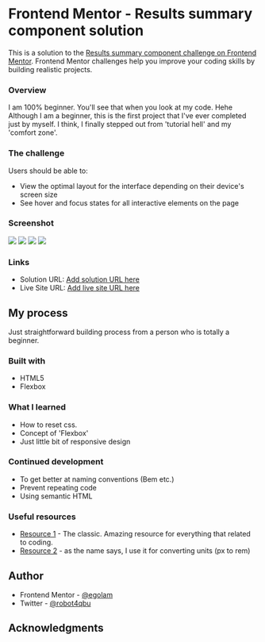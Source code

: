 # Frontend Mentor - Results summary component solution

This is a solution to the [Results summary component challenge on Frontend Mentor](https://www.frontendmentor.io/challenges/results-summary-component-CE_K6s0maV). Frontend Mentor challenges help you improve your coding skills by building realistic projects. 

### Overview

  I am 100% beginner. You'll see that when you look at my code. Hehe
  Although I am a beginner, this is the first project that I've ever completed just by myself. I think, I finally stepped out from 'tutorial hell' and my 'comfort zone'.

### The challenge

Users should be able to:

- View the optimal layout for the interface depending on their device's screen size
- See hover and focus states for all interactive elements on the page

### Screenshot

![](./screenshotD.png)
![](./screenshotD-active.png)
![](./screenshotM.png)
![](./screenshotM-active.png)

### Links

- Solution URL: [Add solution URL here](https://your-solution-url.com)
- Live Site URL: [Add live site URL here](https://your-live-site-url.com)

## My process

  Just straightforward building process from a person who is totally a beginner.

### Built with

- HTML5
- Flexbox

### What I learned

  - How to reset css.
  - Concept of 'Flexbox'
  - Just little bit of responsive design 

### Continued development

- To get better at naming conventions (Bem etc.)
- Prevent repeating code
- Using semantic HTML

### Useful resources

- [Resource 1](https://www.w3schools.com) - The classic. Amazing resource for everything that related to coding.
- [Resource 2](https://nekocalc.com/px-to-rem-converter) - as the name says, I use it for converting units (px to rem)

## Author

- Frontend Mentor - [@egolam](https://www.frontendmentor.io/profile/egolam)
- Twitter - [@robot4qbu](https://www.twitter.com/robot4qbu)

## Acknowledgments
